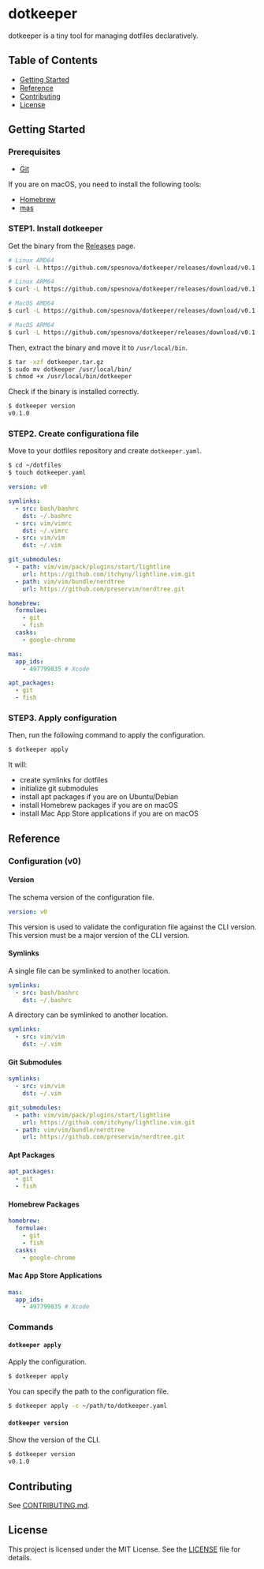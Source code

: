 # dotkeeper
dotkeeper is a tiny tool for managing dotfiles declaratively.

## Table of Contents
- [Getting Started](#getting-started)
- [Reference](#reference)
- [Contributing](#contributing)
- [License](#license)

## Getting Started
### Prerequisites
- [Git](https://git-scm.com/)

If you are on macOS, you need to install the following tools:
- [Homebrew](https://brew.sh/)
- [mas](https://github.com/mas-cli/mas)

### STEP1. Install dotkeeper
Get the binary from the [Releases](https://github.com/spesnova/dotkeeper/releases) page.

```bash
# Linux AMD64
$ curl -L https://github.com/spesnova/dotkeeper/releases/download/v0.1.0/dotkeeper-linux-amd64 -o dotkeeper

# Linux ARM64
$ curl -L https://github.com/spesnova/dotkeeper/releases/download/v0.1.0/dotkeeper-linux-arm64 -o dotkeeper

# MacOS AMD64
$ curl -L https://github.com/spesnova/dotkeeper/releases/download/v0.1.0/dotkeeper-darwin-amd64 -o dotkeeper

# MacOS ARM64
$ curl -L https://github.com/spesnova/dotkeeper/releases/download/v0.1.0/dotkeeper-darwin-arm64 -o dotkeeper
```

Then, extract the binary and move it to `/usr/local/bin`.

```bash
$ tar -xzf dotkeeper.tar.gz
$ sudo mv dotkeeper /usr/local/bin/
$ chmod +x /usr/local/bin/dotkeeper
```

Check if the binary is installed correctly.

```bash
$ dotkeeper version
v0.1.0
```

### STEP2. Create configurationa file
Move to your dotfiles repository and create `dotkeeper.yaml`.

```bash
$ cd ~/dotfiles
$ touch dotkeeper.yaml
```

```yaml
version: v0

symlinks:
  - src: bash/bashrc
    dst: ~/.bashrc
  - src: vim/vimrc
    dst: ~/.vimrc
  - src: vim/vim
    dst: ~/.vim

git_submodules:
  - path: vim/vim/pack/plugins/start/lightline
    url: https://github.com/itchyny/lightline.vim.git
  - path: vim/vim/bundle/nerdtree
    url: https://github.com/preservim/nerdtree.git

homebrew:
  formulae:
    - git
    - fish
  casks:
    - google-chrome

mas:
  app_ids:
    - 497799835 # Xcode

apt_packages:
  - git
  - fish
```

### STEP3. Apply configuration
Then, run the following command to apply the configuration.
```bash
$ dotkeeper apply
```

It will:
- create symlinks for dotfiles
- initialize git submodules
- install apt packages if you are on Ubuntu/Debian
- install Homebrew packages if you are on macOS
- install Mac App Store applications if you are on macOS

## Reference
### Configuration (v0)
#### Version
The schema version of the configuration file. 

```yaml
version: v0
```

This version is used to validate the configuration file against the CLI version. This version must be a major version of the CLI version.

#### Symlinks
A single file can be symlinked to another location.
```yaml
symlinks:
  - src: bash/bashrc
    dst: ~/.bashrc
```

A directory can be symlinked to another location.
```yaml
symlinks:
  - src: vim/vim
    dst: ~/.vim
```

#### Git Submodules
```yaml
symlinks:
  - src: vim/vim
    dst: ~/.vim

git_submodules:
  - path: vim/vim/pack/plugins/start/lightline
    url: https://github.com/itchyny/lightline.vim.git
  - path: vim/vim/bundle/nerdtree
    url: https://github.com/preservim/nerdtree.git
```

#### Apt Packages
```yaml
apt_packages:
  - git
  - fish
```

#### Homebrew Packages
```yaml
homebrew:
  formulae:
    - git
    - fish
  casks:
    - google-chrome
```

#### Mac App Store Applications
```yaml
mas:
  app_ids:
    - 497799835 # Xcode
```

### Commands
#### `dotkeeper apply`
Apply the configuration.
```bash
$ dotkeeper apply
```

You can specify the path to the configuration file.
```bash
$ dotkeeper apply -c ~/path/to/dotkeeper.yaml
```

#### `dotkeeper version`
Show the version of the CLI.
```bash
$ dotkeeper version
v0.1.0
```

## Contributing
See [CONTRIBUTING.md](CONTRIBUTING.md).

## License
This project is licensed under the MIT License. See the [LICENSE](LICENSE) file for details.
